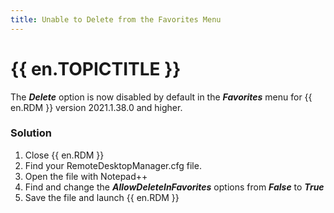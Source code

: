 ```yaml
---
title: Unable to Delete from the Favorites Menu
---
```

# {{ en.TOPICTITLE }}
The ***Delete*** option is now disabled by default in the ***Favorites*** menu for {{ en.RDM }} version 2021.1.38.0 and higher.
### Solution
1. Close {{ en.RDM }}
1. Find your RemoteDesktopManager.cfg file.
1. Open the file with Notepad++
1. Find and change the ***AllowDeleteInFavorites*** options from ***False*** to ***True***
1. Save the file and launch {{ en.RDM }}
